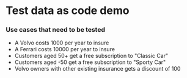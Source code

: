 # Test data as code demo

### Use cases that need to be tested

- A Volvo costs 1000 per year to insure
- A Ferrari costs 10000 per year to insure
- Customers aged 50+ get a free subscription to "Classic Car"
- Customers aged -50 get a free subscription to "Sporty Car"
- Volvo owners with other existing insurance gets a discount of 100